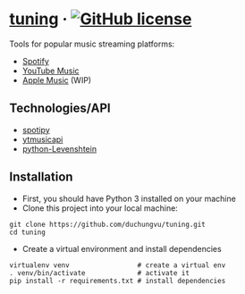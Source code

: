 # [tuning](https://github.com/duchungvu/tuning) &middot; [![GitHub license](https://img.shields.io/badge/license-MIT-blue.svg)](https://github.com/duchungvu/tuning/blob/master/LICENSE) 

Tools for popular music streaming platforms:
- [Spotify](https://www.spotify.com/)
- [YouTube Music](https://music.youtube.com/)
- [Apple Music](https://music.apple.com/) (WIP)


## Technologies/API
* [spotipy](https://github.com/plamere/spotipy)
* [ytmusicapi](https://github.com/sigma67/ytmusicapi)
* [python-Levenshtein](https://github.com/ztane/python-Levenshtein)

## Installation
- First, you should have Python 3 installed on your machine
- Clone this project into your local machine:
```
git clone https://github.com/duchungvu/tuning.git
cd tuning
```
- Create a virtual environment and install dependencies
```
virtualenv venv                 # create a virtual env
. venv/bin/activate             # activate it
pip install -r requirements.txt # install dependencies
```

